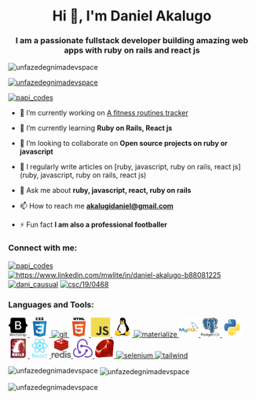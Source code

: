 

<h1 align="center">Hi 👋, I'm Daniel Akalugo</h1>
<h3 align="center">I am a passionate fullstack developer building amazing web apps with ruby on rails and react js</h3>

<p align="left"> <img src="https://komarev.com/ghpvc/?username=unfazedegnimadevspace&label=Profile%20views&color=0e75b6&style=flat" alt="unfazedegnimadevspace" /> </p>

<p align="left"> <a href="https://github.com/ryo-ma/github-profile-trophy"><img src="https://github-profile-trophy.vercel.app/?username=unfazedegnimadevspace" alt="unfazedegnimadevspace" /></a> </p>

<p align="left"> <a href="https://twitter.com/papi_codes" target="blank"><img src="https://img.shields.io/twitter/follow/papi_codes?logo=twitter&style=for-the-badge" alt="papi_codes" /></a> </p>

- 🔭 I’m currently working on [A fitness routines tracker](https://github.com/unfazedEgnimadevspace/Gracker)

- 🌱 I’m currently learning **Ruby on Rails, React js**

- 👯 I’m looking to collaborate on **Open source projects on ruby or javascript**

- 📝 I regularly write articles on [ruby, javascript, ruby on rails, react js](ruby, javascript, ruby on rails, react js)

- 💬 Ask me about **ruby, javascript, react, ruby on rails**

- 📫 How to reach me **akalugidaniel@gmail.com**

- ⚡ Fun fact **I am also a professional footballer**

<h3 align="left">Connect with me:</h3>
<p align="left">
<a href="https://twitter.com/papi_codes" target="blank"><img align="center" src="https://raw.githubusercontent.com/rahuldkjain/github-profile-readme-generator/master/src/images/icons/Social/twitter.svg" alt="papi_codes" height="30" width="40" /></a>
<a href="https://linkedin.com/in/https://www.linkedin.com/mwlite/in/daniel-akalugo-b88081225" target="blank"><img align="center" src="https://raw.githubusercontent.com/rahuldkjain/github-profile-readme-generator/master/src/images/icons/Social/linked-in-alt.svg" alt="https://www.linkedin.com/mwlite/in/daniel-akalugo-b88081225" height="30" width="40" /></a>
<a href="https://instagram.com/dani_causual" target="blank"><img align="center" src="https://raw.githubusercontent.com/rahuldkjain/github-profile-readme-generator/master/src/images/icons/Social/instagram.svg" alt="dani_causual" height="30" width="40" /></a>
<a href="https://www.leetcode.com/csc/19/0468" target="blank"><img align="center" src="https://raw.githubusercontent.com/rahuldkjain/github-profile-readme-generator/master/src/images/icons/Social/leet-code.svg" alt="csc/19/0468" height="30" width="40" /></a>
</p>

<h3 align="left">Languages and Tools:</h3>
<p align="left"> <a href="https://getbootstrap.com" target="_blank" rel="noreferrer"> <img src="https://raw.githubusercontent.com/devicons/devicon/master/icons/bootstrap/bootstrap-plain-wordmark.svg" alt="bootstrap" width="40" height="40"/> </a> <a href="https://www.w3schools.com/css/" target="_blank" rel="noreferrer"> <img src="https://raw.githubusercontent.com/devicons/devicon/master/icons/css3/css3-original-wordmark.svg" alt="css3" width="40" height="40"/> </a> <a href="https://git-scm.com/" target="_blank" rel="noreferrer"> <img src="https://www.vectorlogo.zone/logos/git-scm/git-scm-icon.svg" alt="git" width="40" height="40"/> </a> <a href="https://www.w3.org/html/" target="_blank" rel="noreferrer"> <img src="https://raw.githubusercontent.com/devicons/devicon/master/icons/html5/html5-original-wordmark.svg" alt="html5" width="40" height="40"/> </a> <a href="https://developer.mozilla.org/en-US/docs/Web/JavaScript" target="_blank" rel="noreferrer"> <img src="https://raw.githubusercontent.com/devicons/devicon/master/icons/javascript/javascript-original.svg" alt="javascript" width="40" height="40"/> </a> <a href="https://www.linux.org/" target="_blank" rel="noreferrer"> <img src="https://raw.githubusercontent.com/devicons/devicon/master/icons/linux/linux-original.svg" alt="linux" width="40" height="40"/> </a> <a href="https://materializecss.com/" target="_blank" rel="noreferrer"> <img src="https://raw.githubusercontent.com/prplx/svg-logos/5585531d45d294869c4eaab4d7cf2e9c167710a9/svg/materialize.svg" alt="materialize" width="40" height="40"/> </a> <a href="https://www.mysql.com/" target="_blank" rel="noreferrer"> <img src="https://raw.githubusercontent.com/devicons/devicon/master/icons/mysql/mysql-original-wordmark.svg" alt="mysql" width="40" height="40"/> </a> <a href="https://www.postgresql.org" target="_blank" rel="noreferrer"> <img src="https://raw.githubusercontent.com/devicons/devicon/master/icons/postgresql/postgresql-original-wordmark.svg" alt="postgresql" width="40" height="40"/> </a> <a href="https://www.python.org" target="_blank" rel="noreferrer"> <img src="https://raw.githubusercontent.com/devicons/devicon/master/icons/python/python-original.svg" alt="python" width="40" height="40"/> </a> <a href="https://rubyonrails.org" target="_blank" rel="noreferrer"> <img src="https://raw.githubusercontent.com/devicons/devicon/master/icons/rails/rails-original-wordmark.svg" alt="rails" width="40" height="40"/> </a> <a href="https://reactjs.org/" target="_blank" rel="noreferrer"> <img src="https://raw.githubusercontent.com/devicons/devicon/master/icons/react/react-original-wordmark.svg" alt="react" width="40" height="40"/> </a> <a href="https://redis.io" target="_blank" rel="noreferrer"> <img src="https://raw.githubusercontent.com/devicons/devicon/master/icons/redis/redis-original-wordmark.svg" alt="redis" width="40" height="40"/> </a> <a href="https://redux.js.org" target="_blank" rel="noreferrer"> <img src="https://raw.githubusercontent.com/devicons/devicon/master/icons/redux/redux-original.svg" alt="redux" width="40" height="40"/> </a> <a href="https://www.ruby-lang.org/en/" target="_blank" rel="noreferrer"> <img src="https://raw.githubusercontent.com/devicons/devicon/master/icons/ruby/ruby-original.svg" alt="ruby" width="40" height="40"/> </a> <a href="https://www.selenium.dev" target="_blank" rel="noreferrer"> <img src="https://raw.githubusercontent.com/detain/svg-logos/780f25886640cef088af994181646db2f6b1a3f8/svg/selenium-logo.svg" alt="selenium" width="40" height="40"/> </a> <a href="https://tailwindcss.com/" target="_blank" rel="noreferrer"> <img src="https://www.vectorlogo.zone/logos/tailwindcss/tailwindcss-icon.svg" alt="tailwind" width="40" height="40"/> </a> </p>

<p><img align="left" src="https://github-readme-stats.vercel.app/api/top-langs?username=unfazedegnimadevspace&show_icons=true&locale=en&layout=compact" alt="unfazedegnimadevspace" /></p>

<p>&nbsp;<img align="center" src="https://github-readme-stats.vercel.app/api?username=unfazedegnimadevspace&show_icons=true&locale=en" alt="unfazedegnimadevspace" /></p>

<p><img align="center" src="https://github-readme-streak-stats.herokuapp.com/?user=unfazedegnimadevspace&" alt="unfazedegnimadevspace" /></p>
